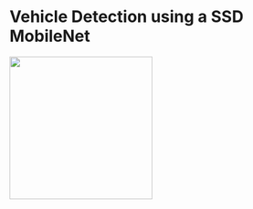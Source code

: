 # Vehicle Detection using a SSD MobileNet

<!-- ![2021-05-25-22-47-37](https://user-images.githubusercontent.com/70139937/119540949-a62daa80-bdab-11eb-826c-5e1a18bf9e3c.gif =250x250) -->
<img src="https://user-images.githubusercontent.com/70139937/119540949-a62daa80-bdab-11eb-826c-5e1a18bf9e3c.gif" width="250" height="250"/>
